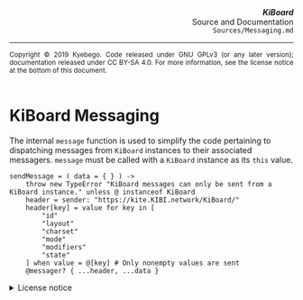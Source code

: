 <header>
	<div align="right">
		<b><cite>KiBoard</cite></b><br />
		Source and Documentation<br />
		<code>Sources/Messaging.md</code>
	</div>
	<hr />
	<div align="justify">
		<small>
			Copyright © 2019 Kyebego.
			Code released under GNU GPLv3 (or any later version); documentation released under CC BY-SA 4.0.
			For more information, see the license notice at the bottom of this document.
		</small>
	</div>
</header>

# KiBoard Messaging

The internal `message` function is used to simplify the code pertaining to dispatching messages from `KiBoard` instances to their associated messagers.
`message` must be called with a `KiBoard` instance as its `this` value.

	sendMessage = ( data = { } ) ->
		throw new TypeError "KiBoard messages can only be sent from a KiBoard instance." unless @ instanceof KiBoard
		header = sender: "https://kite.KIBI.network/KiBoard/"
		header[key] = value for key in [
			"id"
			"layout"
			"charset"
			"mode"
			"modifiers"
			"state"
		] when value = @[key] # Only nonempty values are sent
		@messager? { ...header, ...data }

<footer>
	<details>
		<summary>License notice</summary>
		<p>
			This program is free software: you can redistribute it and/or modify it under the terms of the GNU General Public License as published by the Free Software Foundation, either version 3 of the License, or (at your option) any later version.
			Similarly, you can redistribute and/or modify the documentation sections of this document under the terms of the Creative Commons Attribution-ShareAlike 4.0 International License.
		</p>
		<p>
			This program is distributed in the hope that it will be useful, but WITHOUT ANY WARRANTY; without even the implied warranty of MERCHANTABILITY or FITNESS FOR A PARTICULAR PURPOSE.
			See the GNU General Public License for more details.
		</p>
		<p>
			You should have received copies of the GNU General Public License and the Creative Commons Attribution-ShareAlike 4.0 International License along with this source.
			If not, see https://www.gnu.org/licenses/ and https://creativecommons.org/licenses/by-sa/4.0/.
		</p>
	</details>
</footer>

